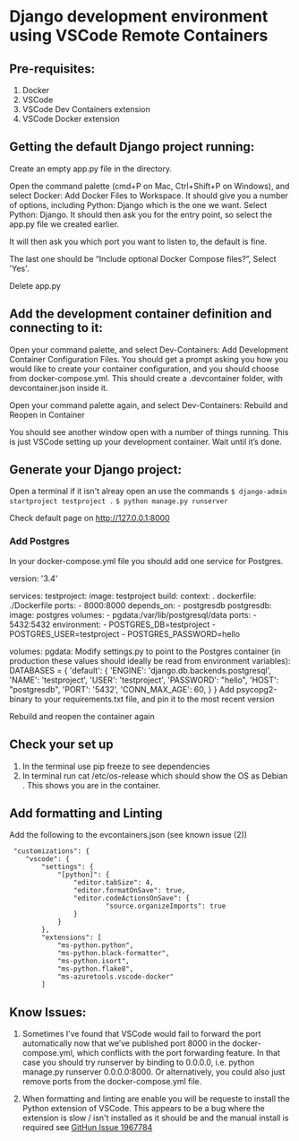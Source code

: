 # Django development environment using VSCode Remote Containers

## Pre-requisites:

1. Docker 
2. VSCode
3. VSCode Dev Containers extension
4. VSCode Docker extension

## Getting the default Django project running:

Create an empty app.py file in the directory. 

Open the command palette (cmd+P on Mac, Ctrl+Shift+P on Windows), and select Docker: Add Docker Files to Workspace. It should give you a number of options, including Python: Django which is the one we want. Select Python: Django. It should then ask you for the entry point, so select the app.py file we created earlier.

It will then ask you which port you want to listen to, the default is fine.

The last one should be “Include optional Docker Compose files?”, Select 'Yes'.

Delete app.py

## Add the development container definition and connecting to it:

Open your command palette, and select Dev-Containers: Add Development Container Configuration Files. You should get a prompt asking you how you would like to create your container configuration, and you should choose from docker-compose.yml. This should create a .devcontainer folder, with devcontainer.json inside it.

Open your command palette again, and select Dev-Containers: Rebuild and Reopen in Container

You should see another window open with a number of things running. This is just VSCode setting up your development container. Wait until it’s done.

## Generate your Django project:

Open a terminal if it isn't alreay open an use the commands 
``` $ django-admin startproject testproject . ```
``` $ python manage.py runserver ```

Check default page on http://127.0.0.1:8000

### Add Postgres

In your docker-compose.yml file you should add one service for Postgres. 

version: '3.4'

services:
  testproject:
    image: testproject
    build:
      context: .
      dockerfile: ./Dockerfile
    ports:
      - 8000:8000
    depends_on:
      - postgresdb
  postgresdb:
    image: postgres
    volumes:
      - pgdata:/var/lib/postgresql/data
    ports:
      - 5432:5432
    environment:
      - POSTGRES_DB=testproject
      - POSTGRES_USER=testproject
      - POSTGRES_PASSWORD=hello

volumes:
  pgdata:
Modify settings.py to point to the Postgres container (in production these values should ideally be read from environment variables):
DATABASES = {
    'default': {
        'ENGINE': 'django.db.backends.postgresql',
        'NAME': 'testproject',
        'USER': 'testproject',
        'PASSWORD': "hello",
        'HOST': "postgresdb",
        'PORT': '5432',
        'CONN_MAX_AGE': 60,
    }
}
Add psycopg2-binary to your requirements.txt file, and pin it to the most recent version

Rebuild and reopen the container again

## Check your set up 

1. In the terminal use pip freeze to see dependencies
2. In terminal run cat /etc/os-release  which should show the OS as Debian  . This shows you are in the container.

## Add formatting and Linting

Add the following to the evcontainers.json (see known issue (2))

	 "customizations": {
		"vscode": {
			"settings": {
				"[python]": {
					"editor.tabSize": 4,
					"editor.formatOnSave": true,
					"editor.codeActionsOnSave": {
							"source.organizeImports": true
					}
				}
			},
			"extensions": [
				"ms-python.python",
				"ms-python.black-formatter",
				"ms-python.isort",
				"ms-python.flake8",
				"ms-azuretools.vscode-docker"
			]

   
## Know Issues:

1. Sometimes I’ve found that VSCode would fail to forward the port automatically now that we’ve published port 8000 in the docker-compose.yml, which conflicts with the port forwarding feature. In that case you should try runserver by binding to 0.0.0.0, i.e. python manage.py runserver 0.0.0.0:8000. Or alternatively, you could also just remove ports from the docker-compose.yml file.

2. When formatting and linting are enable you will be requeste to install the Python extension of VSCode. This appears to be a bug where the extension is slow / isn't installed as it should be and the manual install is required see [GitHun Issue 1967784](https://github.com/microsoft/vscode/issues/196794)
   
   




